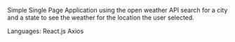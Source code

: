 Simple Single Page Application using the open weather API 
search for a city and a state to see the weather for
the location the user selected.

Languages:
React.js
Axios
